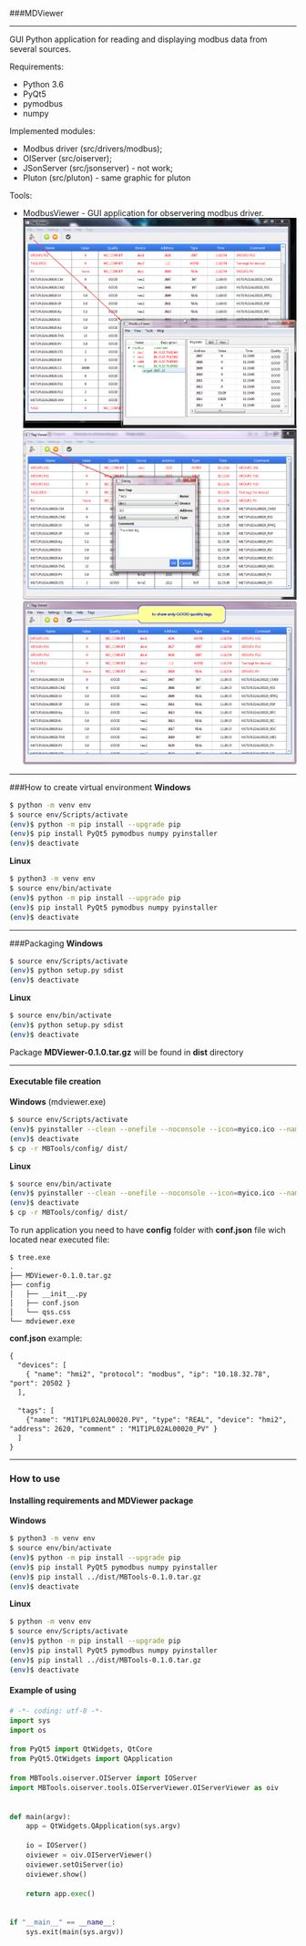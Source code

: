 ###MDViewer
___

GUI Python application for reading and displaying modbus data from several sources.

Requirements:
- Python 3.6
- PyQt5
- pymodbus
- numpy

Implemented modules:
- Modbus driver (src/drivers/modbus);
- OIServer (src/oiserver);
- JSonServer (src/jsonserver) - not work;
- Pluton (src/pluton) - same graphic for pluton

Tools:
- ModbusViewer - GUI application for observering modbus driver.
![](doc/screens/screen1.png)
![](doc/screens/screen2.png)
![](doc/screens/screen3.png)

___
###How to create virtual environment
**Windows**
~~~bash
$ python -m venv env
$ source env/Scripts/activate
(env)$ python -m pip install --upgrade pip
(env)$ pip install PyQt5 pymodbus numpy pyinstaller
(env)$ deactivate
~~~
**Linux**
~~~bash
$ python3 -m venv env
$ source env/bin/activate
(env)$ python -m pip install --upgrade pip
(env)$ pip install PyQt5 pymodbus numpy pyinstaller
(env)$ deactivate
~~~
___
###Packaging
**Windows**
~~~bash
$ source env/Scripts/activate
(env)$ python setup.py sdist
(env)$ deactivate
~~~
**Linux**
~~~bash
$ source env/bin/activate
(env)$ python setup.py sdist
(env)$ deactivate
~~~
Package **MDViewer-0.1.0.tar.gz** will be found in **dist** directory

___
#### Executable file creation
**Windows** (mdviewer.exe)
~~~bash
$ source env/Scripts/activate
(env)$ pyinstaller --clean --onefile --noconsole --icon=myico.ico --name mdviewer MBTools/main.py
(env)$ deactivate
$ cp -r MBTools/config/ dist/
~~~
**Linux**
~~~bash
$ source env/bin/activate
(env)$ pyinstaller --clean --onefile --noconsole --icon=myico.ico --name mdviewer MBTools/main.py
(env)$ deactivate
$ cp -r MBTools/config/ dist/
~~~
To run application you need to have **config** folder with **conf.json** file wich located near executed file:
~~~
$ tree.exe
.
├── MDViewer-0.1.0.tar.gz
├── config
│   ├── __init__.py
│   ├── conf.json
│   └── qss.css
└── mdviewer.exe
~~~
**conf.json** example:
~~~
{
  "devices": [
    { "name": "hmi2", "protocol": "modbus", "ip": "10.18.32.78", "port": 20502 }
  ],

  "tags": [
    {"name": "M1T1PL02AL00020.PV", "type": "REAL", "device": "hmi2", "address": 2620, "comment" : "M1T1PL02AL00020_PV" }
  ]
}
~~~

---
### How to use
#### Installing requirements and MDViewer package
**Windows**
~~~bash
$ python3 -m venv env
$ source env/bin/activate
(env)$ python -m pip install --upgrade pip
(env)$ pip install PyQt5 pymodbus numpy pyinstaller
(env)$ pip install ../dist/MBTools-0.1.0.tar.gz
(env)$ deactivate
~~~
**Linux**
~~~bash
$ python -m venv env
$ source env/Scripts/activate
(env)$ python -m pip install --upgrade pip
(env)$ pip install PyQt5 pymodbus numpy pyinstaller
(env)$ pip install ../dist/MBTools-0.1.0.tar.gz
(env)$ deactivate
~~~
#### Example of using

~~~python
# -*- coding: utf-8 -*-
import sys
import os

from PyQt5 import QtWidgets, QtCore
from PyQt5.QtWidgets import QApplication

from MBTools.oiserver.OIServer import IOServer
import MBTools.oiserver.tools.OIServerViewer.OIServerViewer as oiv


def main(argv):
    app = QtWidgets.QApplication(sys.argv)

    io = IOServer()
    oiviewer = oiv.OIServerViewer()
    oiviewer.setOiServer(io)
    oiviewer.show()

    return app.exec()


if "__main__" == __name__:
    sys.exit(main(sys.argv))
~~~
